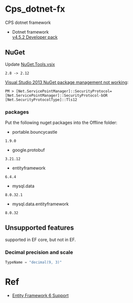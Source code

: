 # Cps_dotnet-fx
CPS dotnet framework

- Dotnet framework    
[v4.5.2 Developer pack](https://dotnet.microsoft.com/en-us/download/dotnet-framework/net452)

## NuGet
Update [NuGet.Tools.vsix](https://nugetteam.gallerycdn.vsassets.io/extensions/nugetteam/nugetpackagemanagerforvisualstudio2013/2.12.0.817/1488284100949/105933/11/NuGet.Tools.vsix)
```
2.8 -> 2.12
```
[Visual Studio 2013 NuGet package management not working](https://stackoverflow.com/a/63574949):
```Package Manager Console
PM > [Net.ServicePointManager]::SecurityProtocol=[Net.ServicePointManager]::SecurityProtocol-bOR [Net.SecurityProtocolType]::Tls12
```

### packages
Put the following nuget packages into the Offline folder:

- portable.bouncycastle
```
1.9.0
```
- google.protobuf
```
3.21.12
```
- entityframework
```
6.4.4
```
- mysql.data
```
8.0.32.1
```
- mysql.data.entityframework
```
8.0.32
```

## Unsupported features
supported in EF core, but not in EF.

### Decimal precision and scale
```c#
TypeName = "decimal(9, 3)"
```

# Ref
- [Entity Framework 6 Support](https://dev.mysql.com/doc/connector-net/en/connector-net-entityframework60.html)
